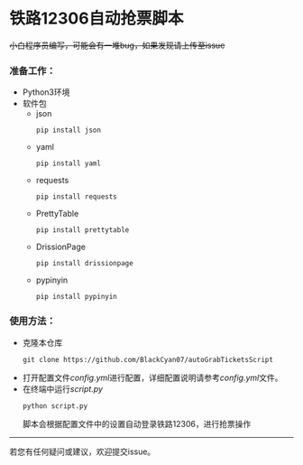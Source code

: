 # 铁路12306自动抢票脚本
~~小白程序员编写，可能会有一堆bug，如果发现请上传至issue~~
### 准备工作：
- Python3环境
- 软件包
  - json 
    ```
    pip install json
    ```
  - yaml 
    ```
    pip install yaml
    ```
  - requests 
    ```
    pip install requests
    ```
  - PrettyTable
    ```
    pip install prettytable
    ```
  - DrissionPage
    ```
    pip install drissionpage
    ```
  - pypinyin
    ```
    pip install pypinyin
    ```
### 使用方法：
- 克隆本仓库  
  ```git
  git clone https://github.com/BlackCyan07/autoGrabTicketsScript
  ```
- 打开配置文件*config.yml*进行配置，详细配置说明请参考*config.yml*文件。
- 在终端中运行*script.py*  
  ```
  python script.py
  ```
  脚本会根据配置文件中的设置自动登录铁路12306，进行抢票操作   
---
若您有任何疑问或建议，欢迎提交issue。